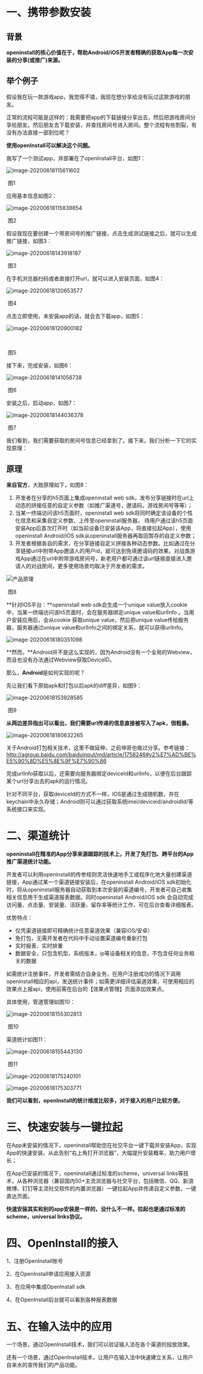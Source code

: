# 一、携带参数安装

## 背景

**openinstall的核心价值在于，帮助Android/iOS开发者精确的获取App每一次安装的分享(或推广)来源。**

## 举个例子

假设我在玩一款游戏app，我觉得不错，我现在想分享给没有玩过这款游戏的朋友。

正常的流程可能是这样的：我需要把app的下载链接分享出去，然后把游戏房间分享给朋友。然后朋友去下载安装，并查找房间号进入房间。整个流程有些割裂，有没有办法直接一部到位呢？

**使用openInstall可以解决这个问题。**

我写了一个测试app，并部署在了openInstall平台，如图1：

![image-20200618115611602](https://raw.githubusercontent.com/charliecha/PigureBed/master/image-20200618115611602.png)

​                                                                                            图1

应用基本信息如图2：

![image-20200618115839854](https://raw.githubusercontent.com/charliecha/PigureBed/master/image-20200618115839854.png)

​                                                                                               图2

假设我现在要创建一个带房间号的推广链接，点击生成测试链接之后，就可以生成推广链接，如图3：

![image-20200618143918187](https://raw.githubusercontent.com/charliecha/PigureBed/master/image-20200618143918187.png)

​                                                                                       图3

在手机浏览器扫码或者直接打开url，就可以进入安装页面，如图4：

![image-20200618120653577](https://raw.githubusercontent.com/charliecha/PigureBed/master/image-20200618120653577.png)

​                                                                                                              图4

点击立即使用，未安装app的话，就会去下载app，如图5：

![image-20200618120900182](https://raw.githubusercontent.com/charliecha/PigureBed/master/image-20200618120900182.png)

​                                                                  

​                                                                            图5

接下来，完成安装，如图6：

![image-20200618141056738](https://raw.githubusercontent.com/charliecha/PigureBed/master/image-20200618141056738.png)

​                                                                             图6

安装之后，启动app，如图7：

![image-20200618144036378](https://raw.githubusercontent.com/charliecha/PigureBed/master/image-20200618144036378.png)

​                                                                                                   图7

我们看到，我们需要获取的房间号信息已经拿到了。接下来，我们分析一下它的实现原理：

## 原理

**来自官方**，大致原理如下，如图8：

1. 开发者在分享的h5页面上集成openinstall web sdk，发布分享链接时在url上动态的拼接任意的自定义参数（如推广渠道号，邀请码，游戏房间号等等）；
2. 当某一终端访问该h5页面时，openinstall web sdk将同时确定该设备的个性化信息和采集自定义参数，上传至openinstall服务器，  待用户通过该h5页面安装App后首次打开时（如当前设备已安装该App，将直接拉起App），使用openinstall Android/iOS  sdk从openinstall服务器再取回暂存的自定义参数；
3. 开发者根据各自的需求，在分享链接自定义拼接各种动态参数。比如通过在分享链接url中附带App邀请人的用户id，就可达到免填邀请码的效果。对战类游戏App通过在url中附带游戏房间号，新老用户都可通过该url链接直接进入邀请人的对战房间，更多使用场景均取决于开发者的需求。

![产品原理](https://www.openinstall.io/doc/resources/yuanli.svg)

​                                                                                                           图8



**针对IOS平台：**openinstall web sdk会生成一个unique value放入cookie中，当某一终端访问该h5页面时，会在服务器绑定unique value和urlInfo 。当用户安装应用后，会从cookie 获取unique value，然后把unique value传给服务器，服务器通过unique value和urlInfo之间的绑定关系，就可以获得urlInfo。

![image-20200618180351098](https://raw.githubusercontent.com/charliecha/PigureBed/master/image-20200618180351098.png)

**然而，**Android并不是这么实现的，因为Android没有一个全局的Webview，而且也没有办法通过Webview获取DeviceID。

那么，**Android**是如何实现的呢？

先让我们看下原始apk和打包以后apk的diff差异，如图9：

![image-20200618153928585](https://raw.githubusercontent.com/charliecha/PigureBed/master/image-20200618153928585.png)

​                                                                                           图9

**从两边差异指出可以看出，我们需要url传递的信息直接被写入了apk，很粗暴。**

![image-20200618180632265](https://raw.githubusercontent.com/charliecha/PigureBed/master/image-20200618180632265.png)

关于Android打包相关技术，这里不做延伸，之前坤哥也做过分享。参考链接：http://agroup.baidu.com/baiduinput/md/article/1758246#v2%E7%AD%BE%E5%90%8D%E5%8E%9F%E7%90%86

完成urlInfo获取以后，还需要向服务器绑定deviceId和urlInfo，以便在后台跟踪某个url分享出去的apk的运行情况。

针对不同平台，获取deviceId的方式不一样，IOS是通过生成随机数，并在keychain中永久存储；Android则可以通过获取系统imei/deviceid/androidId/等系统接口来实现。

# 二、渠道统计

**openinstall在精准的App分享来源跟踪的技术上，开发了免打包、跨平台的App推广渠道统计功能。**

开发者可以利用openinstall的传参规则灵活快速地手工或程序化地大量创建渠道链接，App通过某一个渠道链接安装后，在openinstall Android/iOS  sdk初始化时，将从openinstall服务器自动获取到本次安装的渠道编号，开发者可自己收集相关信息用于生成渠道报表数据。同时openinstall Android/iOS sdk 会自动完成访问量、点击量、安装量、活跃量、留存率等统计工作，可在后台查看详细报表。

优势特点：

- 仅凭渠道链接即可精确统计任意渠道效果（兼容iOS/安卓）
- 免打包，无需开发者在代码中手动设置渠道编号重新打包
- 实时报表、实时排重
- 数据安全，只包含机型，系统版本，ip等设备相关的信息，不包含任何业务相关的数据

如需统计注册事件，开发者需结合自身业务，在用户注册成功的情况下调用openinstall相应的api，发送统计事件；如需更详细评估渠道效果，可使用相应的效果点上报api，使用前需在后台的【效果点管理】页面添加效果点。

具体使用，管道管理如图10：

![image-20200618155302813](https://raw.githubusercontent.com/charliecha/PigureBed/master/image-20200618155302813.png)

​                                                                                   图10

渠道统计如图11：

![image-20200618155443130](https://raw.githubusercontent.com/charliecha/PigureBed/master/image-20200618155443130.png) 

​                                                                              图11

![image-20200618175240101](https://raw.githubusercontent.com/charliecha/PigureBed/master/image-20200618175240101.png)

![image-20200618175303771](https://raw.githubusercontent.com/charliecha/PigureBed/master/image-20200618175303771.png)

**我们可以看到，openInstall的统计维度比较多，对于接入的用户比较方便。**

# 三、快速安装与一键拉起

在App未安装的情况下，openinstall帮助您在社交平台一键下载并安装App，实现App的快速安装，从此告别“右上角打开浏览器”，大幅提升安装概率，助力用户增长；

在App已安装的情况下，openinstall通过标准的scheme，universal  links等技术，从各种浏览器（兼容国内50+主流浏览器与社交平台，包括微信、QQ、新浪微博、钉钉等主流社交软件的内置浏览器）一键拉起App并传递自定义参数，一键直达页面。

**快速安装其实和别的app安装是一样的，没什么不一样。拉起也是通过标准的scheme，universal  links协议。**

# 四、OpenInstall的接入

1、注册OpenInstall账号

2、在OpenInstall申请应用接入资源

3、在应用中集成OpenInstall sdk

4、在OpenInstall后台就可以看到各种报表数据

# 五、在输入法中的应用

一个场景，通过OpenInstall技术，我们可以验证输入法在各个渠道的投放效果。

还有一个场景，通过OpenInstall技术，让用户在输入法中快速建立关系，让用户自来水的宣传我们的产品功能。


